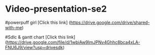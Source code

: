 # Video-presentation-se2
#powerpuff girl
[Click this link] (https://drive.google.com/drive/shared-with-me)

#Sdlc & gantt chart
[Click this link] (https://drive.google.com/file/d/1wbiAw9ImJPNv4Ghhc8bca4xLA-FNU6J9/view?usp=drivesdk)
